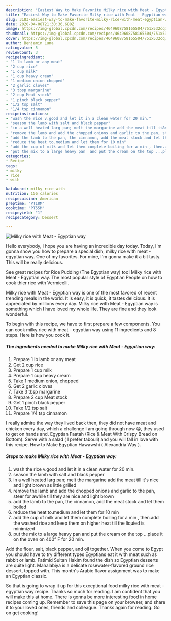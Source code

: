 ```yaml
---
description: "Easiest Way to Make Favorite Milky rice with Meat - Egyptian way"
title: "Easiest Way to Make Favorite Milky rice with Meat - Egyptian way"
slug: 3183-easiest-way-to-make-favorite-milky-rice-with-meat-egyptian-way
date: 2020-04-08T21:30:36.680Z
image: https://img-global.cpcdn.com/recipes/4649608758165504/751x532cq70/milky-rice-with-meat-egyptian-way-recipe-main-photo.jpg
thumbnail: https://img-global.cpcdn.com/recipes/4649608758165504/751x532cq70/milky-rice-with-meat-egyptian-way-recipe-main-photo.jpg
cover: https://img-global.cpcdn.com/recipes/4649608758165504/751x532cq70/milky-rice-with-meat-egyptian-way-recipe-main-photo.jpg
author: Benjamin Luna
ratingvalue: 5
reviewcount: 3
recipeingredient:
- "1 lb lamb or any meat"
- "2 cup rice"
- "1 cup milk"
- "1 cup heavy cream"
- "1 medium onion chopped"
- "2 garlic cloves"
- "3 tbsp margarine"
- "2 cup Meat stock"
- "1 pinch black pepper"
- "1/2 tsp salt"
- "1/4 tsp cinnamon"
recipeinstructions:
- "wash the rice v.good and let it in a clean water for 20 min."
- "season the lamb with salt and black pepper"
- "in a well heated larg pan; melt the margarine add the meat till it&#39;s nice and light brown as little grilled"
- "remove the lamb and add the chopped onions and garlic to the pan, steer for awhile till they are nice and light brown"
- "add the lamb to the pan, the cinnamon, add the meat stock and let them boiled"
- "reduce the heat to.medium and let them for 10 min"
- "add the cup of milk and let them complete boiling for a min , then.add the washed rice and keep them on higher heat till the liquied is minimized"
- "put the mix to a large heavy pan  and put the cream on the top ...place it on the oven on 400° F for 20 min."
categories:
- Recipe
tags:
- milky
- rice
- with

katakunci: milky rice with 
nutrition: 156 calories
recipecuisine: American
preptime: "PT18M"
cooktime: "PT55M"
recipeyield: "1"
recipecategory: Dessert

---
```



![Milky rice with Meat - Egyptian way](https://img-global.cpcdn.com/recipes/4649608758165504/751x532cq70/milky-rice-with-meat-egyptian-way-recipe-main-photo.jpg)

Hello everybody, I hope you are having an incredible day today. Today, I'm gonna show you how to prepare a special dish, milky rice with meat - egyptian way. One of my favorites. For mine, I'm gonna make it a bit tasty. This will be really delicious.

See great recipes for Rice Pudding (The Egyptian way) too! Milky rice with Meat - Egyptian way. The most popular style of Egyptian People on how to cook thier rice with Vermicelli.

Milky rice with Meat - Egyptian way is one of the most favored of recent trending meals in the world. It is easy, it is quick, it tastes delicious. It is appreciated by millions every day. Milky rice with Meat - Egyptian way is something which I have loved my whole life. They are fine and they look wonderful.


To begin with this recipe, we have to first prepare a few components. You can cook milky rice with meat - egyptian way using 11 ingredients and 8 steps. Here is how you cook it.

<!--inarticleads1-->

##### The ingredients needed to make Milky rice with Meat - Egyptian way:

1. Prepare 1 lb lamb or any meat
1. Get 2 cup rice
1. Prepare 1 cup milk
1. Prepare 1 cup heavy cream
1. Take 1 medium onion, chopped
1. Get 2 garlic cloves
1. Take 3 tbsp margarine
1. Prepare 2 cup Meat stock
1. Get 1 pinch black pepper
1. Take 1/2 tsp salt
1. Prepare 1/4 tsp cinnamon


I really admire the way they lived back then, they did not have meat and chicken every day, which a challenge I am going through now 😁, they used to get on hands and. Egyptian Faatah (Rice &amp; Meat With Crispy Bread on Bottom). Serve with a salad ( I prefer tabouli) and you will fall in love with this recipe. How to Make Egyptian Hawawshi ( Alexandria Way ). 

<!--inarticleads2-->

##### Steps to make Milky rice with Meat - Egyptian way:

1. wash the rice v.good and let it in a clean water for 20 min.
1. season the lamb with salt and black pepper
1. in a well heated larg pan; melt the margarine add the meat till it&#39;s nice and light brown as little grilled
1. remove the lamb and add the chopped onions and garlic to the pan, steer for awhile till they are nice and light brown
1. add the lamb to the pan, the cinnamon, add the meat stock and let them boiled
1. reduce the heat to.medium and let them for 10 min
1. add the cup of milk and let them complete boiling for a min , then.add the washed rice and keep them on higher heat till the liquied is minimized
1. put the mix to a large heavy pan  and put the cream on the top ...place it on the oven on 400° F for 20 min.


Add the flour, salt, black pepper, and oil together. When you come to Egypt you should have to try different types Egyptians eat it with meat such as rabbit or lamb. Fatimid Sultan Hakim found the dish so Egyptian desserts are quite light. Mahalabiya is a delicate rosewater-flavored ground rice dessert, topped with. This month&#39;s Arabic flavor assignment was to make an Egyptian classic. 

So that is going to wrap it up for this exceptional food milky rice with meat - egyptian way recipe. Thanks so much for reading. I am confident that you will make this at home. There is gonna be more interesting food in home recipes coming up. Remember to save this page on your browser, and share it to your loved ones, friends and colleague. Thanks again for reading. Go on get cooking!
